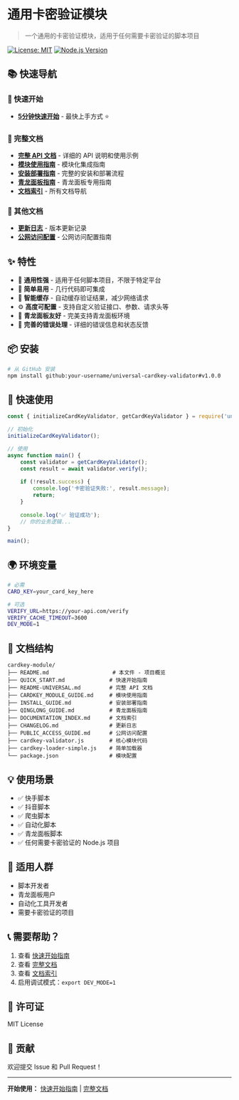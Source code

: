 # 通用卡密验证模块

> 一个通用的卡密验证模块，适用于任何需要卡密验证的脚本项目

[![License: MIT](https://img.shields.io/badge/License-MIT-yellow.svg)](https://opensource.org/licenses/MIT)
[![Node.js Version](https://img.shields.io/badge/node-%3E%3D12.0.0-brightgreen)](https://nodejs.org/)

## 📚 快速导航

### 🚀 快速开始
- **[5分钟快速开始](QUICK_START.md)** - 最快上手方式 ⭐

### 📖 完整文档
- **[完整 API 文档](README-UNIVERSAL.md)** - 详细的 API 说明和使用示例
- **[模块使用指南](CARDKEY_MODULE_GUIDE.md)** - 模块化集成指南
- **[安装部署指南](INSTALL_GUIDE.md)** - 完整的安装和部署流程
- **[青龙面板指南](QINGLONG_GUIDE.md)** - 青龙面板专用指南
- **[文档索引](DOCUMENTATION_INDEX.md)** - 所有文档导航

### 📝 其他文档
- **[更新日志](CHANGELOG.md)** - 版本更新记录
- **[公网访问配置](PUBLIC_ACCESS_GUIDE.md)** - 公网访问配置指南

## ✨ 特性

- 🔐 **通用性强** - 适用于任何脚本项目，不限于特定平台
- 🚀 **简单易用** - 几行代码即可集成
- 💾 **智能缓存** - 自动缓存验证结果，减少网络请求
- ⚙️ **高度可配置** - 支持自定义验证接口、参数、请求头等
- 🎯 **青龙面板友好** - 完美支持青龙面板环境
- 📝 **完善的错误处理** - 详细的错误信息和状态反馈

## 📦 安装

```bash
# 从 GitHub 安装
npm install github:your-username/universal-cardkey-validator#v1.0.0
```

## 🚀 快速使用

```javascript
const { initializeCardKeyValidator, getCardKeyValidator } = require('universal-cardkey-validator');

// 初始化
initializeCardKeyValidator();

// 使用
async function main() {
    const validator = getCardKeyValidator();
    const result = await validator.verify();
    
    if (!result.success) {
        console.log('卡密验证失败:', result.message);
        return;
    }
    
    console.log('✅ 验证成功');
    // 你的业务逻辑...
}

main();
```

## 🌍 环境变量

```bash
# 必需
CARD_KEY=your_card_key_here

# 可选
VERIFY_URL=https://your-api.com/verify
VERIFY_CACHE_TIMEOUT=3600
DEV_MODE=1
```

## 📖 文档结构

```
cardkey-module/
├── README.md                    # 本文件 - 项目概览
├── QUICK_START.md              # 快速开始指南
├── README-UNIVERSAL.md         # 完整 API 文档
├── CARDKEY_MODULE_GUIDE.md     # 模块使用指南
├── INSTALL_GUIDE.md            # 安装部署指南
├── QINGLONG_GUIDE.md           # 青龙面板指南
├── DOCUMENTATION_INDEX.md      # 文档索引
├── CHANGELOG.md                # 更新日志
├── PUBLIC_ACCESS_GUIDE.md      # 公网访问配置
├── cardkey-validator.js        # 核心模块代码
├── cardkey-loader-simple.js    # 简单加载器
└── package.json                # 模块配置
```

## 💡 使用场景

- ✅ 快手脚本
- ✅ 抖音脚本
- ✅ 爬虫脚本
- ✅ 自动化脚本
- ✅ 青龙面板脚本
- ✅ 任何需要卡密验证的 Node.js 项目

## 🎯 适用人群

- 脚本开发者
- 青龙面板用户
- 自动化工具开发者
- 需要卡密验证的项目

## 📞 需要帮助？

1. 查看 [快速开始指南](QUICK_START.md)
2. 查看 [完整文档](README-UNIVERSAL.md)
3. 查看 [文档索引](DOCUMENTATION_INDEX.md)
4. 启用调试模式：`export DEV_MODE=1`

## 📄 许可证

MIT License

## 🤝 贡献

欢迎提交 Issue 和 Pull Request！

---

**开始使用：** [快速开始指南](QUICK_START.md) | [完整文档](README-UNIVERSAL.md)
